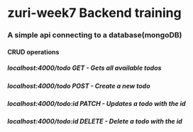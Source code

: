 # zuri-week7 Backend training
### A simple api connecting to a database(mongoDB)
#### CRUD operations
##### localhost:4000/todo GET - Gets all available todos
##### localhost:4000/todo POST - Create a new todo
##### localhost:4000/todo:id PATCH - Updates a todo with the id
##### localhost:4000/todo:id DELETE - Delete a todo with the id
